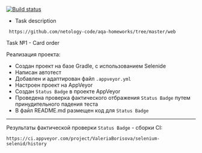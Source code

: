 [![Build status](https://ci.appveyor.com/api/projects/status/f9n9e2frmim1roc1?svg=true)](https://ci.appveyor.com/project/ValeriaBorisova/selenium-selenid)


* Task description 

``` https://github.com/netology-code/aqa-homeworks/tree/master/web```

Task №1 - Card order

Реализация проекта:
* Создан проект на базе Gradle, с использованием Selenide
* Написан автотест
* Добавлен и адаптирован файл ```.appveyor.yml```
* Настроен проект на AppVeyor
* Создан ```Status Badge``` в проекте AppVeyor
* Проведена проверка фактического отбражения ```Status Badge``` путем принудительного падения теста
* В файл README.md размещен код для ```Status Badge```

___________________________________

Результаты фактической проверки ```Status Badge``` - сборки CI:

```https://ci.appveyor.com/project/ValeriaBorisova/selenium-selenid/history```

